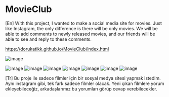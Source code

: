 # MovieClub
[En]
With this project, I wanted to make a social media site for movies. Just like Instagram, the only difference is there will be only movies. We will be able to add comments to newly released movies, and our friends will be able to see and reply to these comments.

https://dorukatikk.github.io/MovieClub/index.html

![image](https://user-images.githubusercontent.com/97802665/222923720-fd268c2b-3c26-44ad-8a3e-7b34d78d24cf.png)

![image](https://user-images.githubusercontent.com/97802665/222923750-7962a7d4-6308-4cfe-b598-45041c0ec4da.png)
![image](https://user-images.githubusercontent.com/97802665/222923764-59204f4d-af72-4236-9702-8018b4c65700.png)
![image](https://user-images.githubusercontent.com/97802665/222923787-bb68ccc0-626c-497b-a302-3793fcb38bda.png)
![image](https://user-images.githubusercontent.com/97802665/224494212-20465b1a-df6d-4d66-a758-4a87180be039.png)
![image](https://user-images.githubusercontent.com/97802665/224494231-7907426b-4d21-4b01-b5bd-4824478be54e.png)
![image](https://user-images.githubusercontent.com/97802665/224494252-945a77fe-fcd6-452c-b626-75b7abf10733.png)
![image](https://user-images.githubusercontent.com/97802665/224494313-c84908c4-0fdd-4997-b88e-34577347920e.png)


[Tr]
Bu proje ile sadece filmler için bir sosyal medya sitesi yapmak istedim. Aynı instagram gibi, tek fark sadece filmler olacak. Yeni çıkan filmlere yorum ekleyebileceğiz, arkadaşlarımız bu yorumları görüp cevap verebilecekler.



